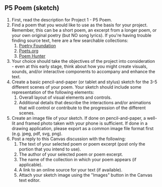 ## P5 Poem (sketch)

1. First, read the description for Project 1 - P5 Poem.
2. Find a poem that you would like to use as the basis for your project. Remember, this can be a short poem, an excerpt from a longer poem, or your own original poetry (but NO song lyrics). If you're having trouble finding source text, here are a few searchable collections:
	1. [Poetry Foundation](https://www.poetryfoundation.org/poems)
	2. [Poets.org](https://poets.org/poems)
	3. [Poem Hunter](https://www.poemhunter.com/)
3. Your choice should take the objectives of the project into consideration - even at this early stage, think about how you might create visuals, sounds, and/or interactive components to accompany and enhance the text.
4. Create a basic pencil-and-paper (or tablet and stylus) sketch for the 3-5 different scenes of your poem. Your sketch should include some representation of the following elements:
	1. Overall layout of visual elements and controls.
	2. Additional details that describe the interactions and/or animations that will control or contribute to the progression of the different scenes. 
5.  Create an image file of your sketch. If done on pencil-and-paper, a well-lit and framed photo taken with your phone is sufficient. If done in a drawing application, please export as a common image file format first (e.g. jpeg, pdf, svg, png).
6.  Post a reply to this Canvas discussion with the following:
	1. The text of your selected poem or poem excerpt (post only the portion that you intend to use).
	2. The author of your selected poem or poem excerpt.
	3. The name of the collection in which your poem appears (if applicable).
	4. A link to an online source for your text (if available).
	5. Attach your sketch image using the "Images" button in the Canvas text editor.